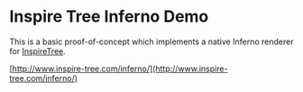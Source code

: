 # Inspire Tree Inferno Demo

This is a basic proof-of-concept which implements a native Inferno renderer for [InspireTree](https://github.com/helion3/inspire-tree).

[http://www.inspire-tree.com/inferno/](http://www.inspire-tree.com/inferno/)
